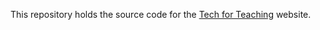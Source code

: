 This repository holds the source code for the
[Tech for Teaching](https://tech-for-teaching.nohub.net) website.

